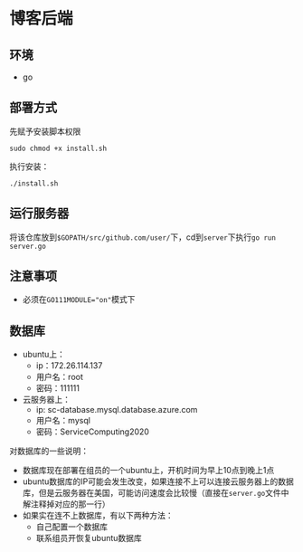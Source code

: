 # 博客后端

## 环境
- go

## 部署方式

先赋予安装脚本权限

```
sudo chmod +x install.sh
```

执行安装：

```
./install.sh
```

## 运行服务器

将该仓库放到`$GOPATH/src/github.com/user/`下，cd到`server`下执行`go run server.go`

## 注意事项

* 必须在`GO111MODULE="on"`模式下

## 数据库

* ubuntu上：
  * ip：172.26.114.137
  * 用户名：root
  * 密码：111111
* 云服务器上：
  * ip: sc-database.mysql.database.azure.com
  * 用户名：mysql
  * 密码：ServiceComputing2020

对数据库的一些说明：

* 数据库现在部署在组员的一个ubuntu上，开机时间为早上10点到晚上1点
* ubuntu数据库的IP可能会发生改变，如果连接不上可以连接云服务器上的数据库，但是云服务器在美国，可能访问速度会比较慢（直接在`server.go`文件中解注释掉对应的那一行）
* 如果实在连不上数据库，有以下两种方法：
  * 自己配置一个数据库
  * 联系组员开恢复ubuntu数据库
